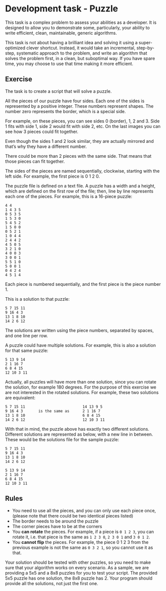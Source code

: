 # Development task - Puzzle

This task is a complex problem to assess your abilities as a developer. It is designed to allow you to demonstrate some, particularly, your ability to write efficient, clean, maintainable, generic algorithms.

This task is not about having a brilliant idea and solving it using a super-optimized clever shortcut. Instead, it would take an incremental, step-by-step, systematic approach to the problem, and write an algorithm that solves the problem first, in a clean, but suboptimal way. If you have spare time, you may choose to use that time making it more efficient.

## Exercise

The task is to create a script that will solve a puzzle.

All the pieces of our puzzle have four sides. Each one of the sides is represented by a positive integer. These numbers represent shapes. The number zero represents the border, which is a special side.

For example, on these pieces, you can see sides 0 (border), 1, 2 and 3. Side 1 fits with side 1, side 2 would fit with side 2, etc. On the last images you can see how 3 pieces could fit together.

Even though the sides 1 and 2 look similar, they are actually mirrored and that’s why they have a different number.

There could be more than 2 pieces with the same side. That means that those pieces can fit together.

The sides of the pieces are named sequentially, clockwise, starting with the left side. For example, the first piece is 0 1 2 0.


The puzzle file is defined on a text file. A puzzle has a width and a height, which are defined on the first row of the file; then, line by line represents each one of the pieces. For example, this is a 16-piece puzzle:

```text
4 4
1 4 3 5
0 5 3 5
1 5 3 0
5 4 5 2
1 5 0 0
0 5 2 1
1 0 4 4
2 4 4 2
4 5 0 5
3 2 1 0
4 0 0 3
3 0 0 1
5 5 1 0
5 0 0 1
0 4 2 4
4 5 1 4
```

Each piece is numbered sequentially, and the first piece is the piece number 1.

This is a solution to that puzzle:
```text
5 7 15 11
9 16 4 3
13 1 8 10
14 2 6 12
```

The solutions are written using the piece numbers, separated by spaces, and one line per row.

A puzzle could have multiple solutions. For example, this is also a solution for that same puzzle:
```text
5 13 9 14
2 1 16 7
6 8 4 15
12 10 3 11
```




Actually, all puzzles will have more than one solution, since you can rotate the solution, for example 180 degrees. For the purpose of this exercise we are not interested in the rotated solutions. For example, these two solutions are equivalent:
```text
5 7 15 11                          14 13 9 5
9 16 4 3       is the same as      2 1 16 7
13 1 8 10                          6 8 4 15
14 2 6 12                          12 10 3 11
```

With that in mind, the puzzle above has exactly two different solutions. Different solutions are represented as below, with a new line in between. These would be the solutions file for the sample puzzle:
```text
5 7 15 11
9 16 4 3
13 1 8 10
14 2 6 12
```
```text
5 13 9 14
2 1 16 7
6 8 4 15
12 10 3 11
```

## Rules
- You need to use all the pieces, and you can only use each piece once, (please note that there could be two identical pieces listed)
- The border needs to be around the puzzle
- The corner pieces have to be at the corners
- You **can rotate** the pieces. For example, if a piece is `0 1 2 3`, you can rotate it, i.e. that piece is the same as `1 2 3 0`, `2 3 0 1` and `3 0 1 2`.
- You **cannot flip** the pieces. For example, the piece 0 1 2 3 from the previous example is not the same as `0 3 2 1`, so you cannot use it as that.

Your solution should be tested with other puzzles, so you need to make sure that your algorithm works on every scenario. As a sample, we are providing a 5x5 and a 8x8 puzzles for you to test your script. The provided 5x5 puzzle has one solution, the 8x8 puzzle has 2. Your program should provide all the solutions, not just the first one.
